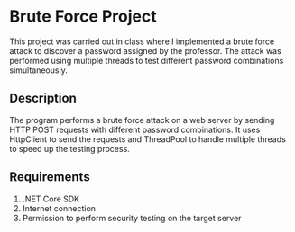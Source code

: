# Brute Force Project
This project was carried out in class where I implemented a brute force attack to discover a password assigned by the professor. The attack was performed using multiple threads to test different password combinations simultaneously.

## Description
The program performs a brute force attack on a web server by sending HTTP POST requests with different password combinations. It uses HttpClient to send the requests and ThreadPool to handle multiple threads to speed up the testing process.

## Requirements
1. .NET Core SDK
2. Internet connection
3. Permission to perform security testing on the target server
